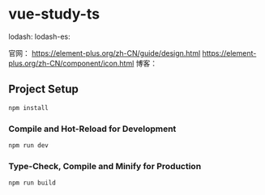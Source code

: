 # vue-study-ts

lodash:
lodash-es:

官网：
https://element-plus.org/zh-CN/guide/design.html
https://element-plus.org/zh-CN/component/icon.html
博客：

## Project Setup

```sh
npm install
```

### Compile and Hot-Reload for Development

```sh
npm run dev
```

### Type-Check, Compile and Minify for Production

```sh
npm run build
```
